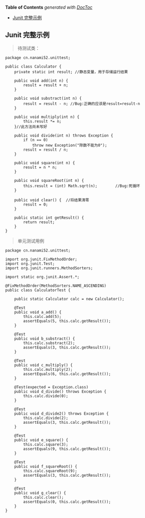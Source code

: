 <!-- START doctoc generated TOC please keep comment here to allow auto update -->
<!-- DON'T EDIT THIS SECTION, INSTEAD RE-RUN doctoc TO UPDATE -->
**Table of Contents**  *generated with [DocToc](https://github.com/thlorenz/doctoc)*

- [Junit 完整示例](#junit-%E5%AE%8C%E6%95%B4%E7%A4%BA%E4%BE%8B)

<!-- END doctoc generated TOC please keep comment here to allow auto update -->

## Junit 完整示例

> 待测试类：

```
package cn.nanami52.unittest;

public class Calculator {
    private static int result; //静态变量，用于存储运行结果

    public void add(int n) {
        result = result + n;
    }

    public void substract(int n) {
        result = result - n; //Bug:正确的应该是result=result-n
    }

    public void multiply(int n) {
        this.result *= n;
    }//此方法尚未写好

    public void divide(int n) throws Exception {
        if (n == 0)
            throw new Exception("除数不能为0");
        result = result / n;
    }

    public void square(int n) {
        result = n * n;
    }

    public void squareRoot(int n) {
        this.result = (int) Math.sqrt(n);        //Bug:死循环
    }

    public void clear() {  //将结果清零
        result = 0;
    }

    public static int getResult() {
        return result;
    }
}
```

> 单元测试用例

```
package cn.nanami52.unittest;

import org.junit.FixMethodOrder;
import org.junit.Test;
import org.junit.runners.MethodSorters;

import static org.junit.Assert.*;

@FixMethodOrder(MethodSorters.NAME_ASCENDING)
public class CalculatorTest {

    public static Calculator calc = new Calculator();

    @Test
    public void a_add() {
        this.calc.add(5);
        assertEquals(5, this.calc.getResult());
    }

    @Test
    public void b_substract() {
        this.calc.substract(2);
        assertEquals(3, this.calc.getResult());
    }

    @Test
    public void c_multiply() {
        this.calc.multiply(2);
        assertEquals(6, this.calc.getResult());
    }

    @Test(expected = Exception.class)
    public void d_divide() throws Exception {
        this.calc.divide(0);
    }

    @Test
    public void d_divide2() throws Exception {
        this.calc.divide(2);
        assertEquals(3, this.calc.getResult());
    }

    @Test
    public void e_square() {
        this.calc.square(3);
        assertEquals(9, this.calc.getResult());
    }

    @Test
    public void f_squareRoot() {
        this.calc.squareRoot(9);
        assertEquals(3, this.calc.getResult());
    }

    @Test
    public void g_clear() {
        this.calc.clear();
        assertEquals(0, this.calc.getResult());
    }
}
```
